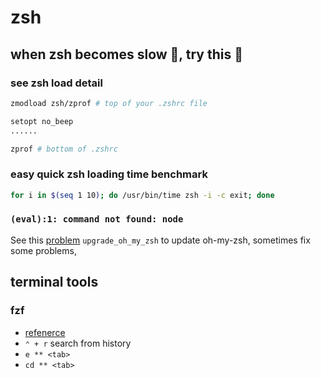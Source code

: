 # zsh 

## when zsh becomes slow 👿, try this 🥺

### see zsh load detail

```bash
zmodload zsh/zprof # top of your .zshrc file

setopt no_beep
......

zprof # bottom of .zshrc
```

### easy quick zsh loading time benchmark

```bash
for i in $(seq 1 10); do /usr/bin/time zsh -i -c exit; done
```

### `(eval):1: command not found: node`

See this [problem](https://github.com/denysdovhan/spaceship-prompt/issues/524)
`upgrade_oh_my_zsh` to update oh-my-zsh, sometimes fix some problems, 


## terminal tools

### fzf

 - [refenerce](https://github.com/junegunn/fzf)
 - `⌃ + r` search from history
 - `e ** <tab>`
 - `cd ** <tab>`
